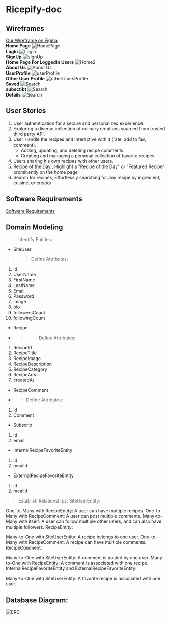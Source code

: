 # Ricepify-doc
## Wireframes

[Our Wireframe on Figma](https://www.figma.com/file/3jl0Z7aqlOpdXlEETIpfwH/Ricepify-ProtoType?type=whiteboard&node-id=0-1&t=aXbvgMu1XlnpBNwV-0)
<br>
**Home Page**
![HomePage](./Assest/Screenshot%20(550).png)
<br>
**LogIn**
![LogIn](./Assest/Screenshot%20(553).png)
<br>
**SignUp**
![signUp](./Assest/Screenshot%20(552).png)
<br>
**Home Page For LoggedIn Users**
![Home2](./Assest/Screenshot%20(551).png)
<br>
**About Us**
![About Us](./Assest/Screenshot%20(554).png)
<br>
**UserProfile**
![userProfile](./Assest/Screenshot%20(556).png)
<br>
**Other User Profile**
![otherUsersProfile](./Assest/Screenshot%20(557).png)
<br>
**Saved**
![Search](./Assest/Screenshot%20(559).png)
<br>
**subsctibt**
![Search](./Assest/Screenshot%20(558).png)
<br>
**Details**
![Search](./Assest/Screenshot%20(555).png)


## User Stories
 1. User authentication for a secure and personalized experience.
 2. Exploring a diverse collection of culinary creations sourced from trusted third party API.
 3. User Handle the recipes and interactive with it (rate, add to fav, comment).
     - Adding, updating, and deleting recipe comments.
     - Creating and managing a personal collection of favorite recipes.
4. Users sharing his own recipes with other users.
5. Recipe of the Day , Highlight a "Recipe of the Day" or "Featured Recipe" prominently on the home page
6. Search for recipes, Effortlessly searching for any recipe by ingredient, cuisine, or creator

## Software Requirements
[Software Requirements](./requirements.md)

## Domain Modeling

> Identify Entities:

- SiteUser
>> Define Attributes:
1. id
2. UserName
3. FirstName
4. LastName
5. Email
6. Password
7. image
8. bio
9. followersCount
10. followingCount

- Recipe
- >> Define Attributes:
1. RecipeId
2. RecipeTitle
3. RecipeImage
4. RecipeDescription
5. RecipeCategory
6. RecipeArea
7. createdAt

- RecipeComment
- > Define Attributes:
1. id
2. Comment
- Subscrip
1. id
2. email

- InternalRecipeFavoriteEntity
1. id
2. mealId

- ExternalRecipeFavoriteEntity
1. id
2. mealId


> Establish Relationships:
SiteUserEntity:

One-to-Many with RecipeEntity: A user can have multiple recipes.
One-to-Many with RecipeComment: A user can post multiple comments.
Many-to-Many with itself: A user can follow multiple other users, and can also have multiple followers.
RecipeEntity:

Many-to-One with SiteUserEntity: A recipe belongs to one user.
One-to-Many with RecipeComment: A recipe can have multiple comments.
RecipeComment:

Many-to-One with SiteUserEntity: A comment is posted by one user.
Many-to-One with RecipeEntity: A comment is associated with one recipe.
InternalRecipeFavoriteEntity and ExternalRecipeFavoriteEntity:

Many-to-One with SiteUserEntity: A favorite recipe is associated with one user.

## Database Diagram:

![ERD](./Assest/Screenshot%20(560).png)
















